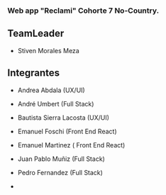 ### Web app "Reclami" Cohorte 7 No-Country.

## TeamLeader

- Stiven Morales Meza

## Integrantes

- Andrea Abdala (UX/UI)
- André Umbert (Full Stack)
- Bautista Sierra Lacosta (UX/UI)
- Emanuel Foschi (Front End React)
- Emanuel Martinez ( Front End React)
- Juan Pablo Muñiz (Full Stack)
- Pedro Fernandez (Full Stack)

-
